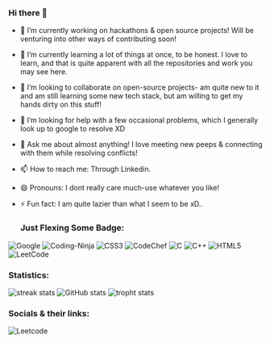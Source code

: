 ### Hi there 👋

<!--
**Anishbhaduri/Anishbhaduri** is a ✨ _special_ ✨ repository because its `README.md` (this file) appears on your GitHub profile.

Here are some ideas to get you started:
-->

- 🔭 I’m currently working on hackathons & open source projects! Will be venturing into other ways of contributing soon!
- 🌱 I’m currently learning a lot of things at once, to be honest. I love to learn, and that is quite apparent with all the repositories and work you may see here.
- 👯 I’m looking to collaborate on open-source projects- am quite new to it and am still learning some new tech stack, but am willing to get my hands dirty on this stuff!
- 🤔 I’m looking for help with a few occasional problems, which I generally look up to google to resolve XD
- 💬 Ask me about almost anything! I love meeting new peeps & connecting with them while resolving conflicts!
- 📫 How to reach me: Through Linkedin.
- 😄 Pronouns:  I dont really care much-use whatever you like!
- ⚡ Fun fact: I am quite lazier than what I seem to be xD..

  ### Just Flexing Some Badge:
 ![Google](https://img.shields.io/badge/Coggle-9ED56B.svg?style=for-the-badge&logo=Coggle&logoColor=black)
 ![Coding-Ninja](https://img.shields.io/badge/Coding%20Ninjas-DD6620.svg?style=for-the-badge&logo=Coding-Ninjas&logoColor=white)
  ![CSS3](https://img.shields.io/badge/CSS3-1572B6.svg?style=for-the-badge&logo=CSS3&logoColor=white)
  ![CodeChef](https://img.shields.io/badge/CodeChef-5B4638.svg?style=for-the-badge&logo=CodeChef&logoColor=white)
  ![C](https://img.shields.io/badge/C-A8B9CC.svg?style=for-the-badge&logo=C&logoColor=black)
  ![C++](https://img.shields.io/badge/C++-00599C.svg?style=for-the-badge&logo=C++&logoColor=white)
  ![HTML5](https://img.shields.io/badge/HTML5-E34F26.svg?style=for-the-badge&logo=HTML5&logoColor=white)
  ![LeetCode](https://img.shields.io/badge/LeetCode-FFA116.svg?style=for-the-badge&logo=LeetCode&logoColor=white)



### Statistics:
![streak stats](https://github-readme-streak-stats.herokuapp.com/?user=Anishbhaduri&theme=dark)
![GitHub stats](https://github-readme-stats.vercel.app/api?username=Anishbhaduri&show_icons=true&theme=merko)
![tropht stats](https://github-profile-trophy.vercel.app/?username=Anishbhaduri&theme=dark)

### Socials & their links:
![Leetcode](https://img.shields.io/badge/-LeetCode-FFA116?style=for-the-badge&logo=LeetCode&logoColor=black)
